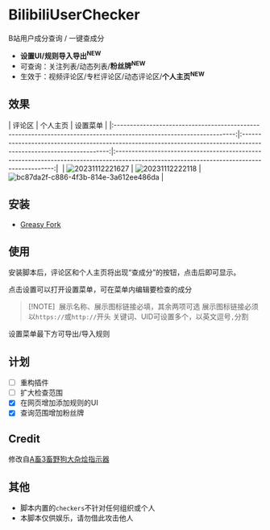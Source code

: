# BilibiliUserChecker

 B站用户成分查询 / 一键查成分

- **设置UI/规则导入导出<sup>NEW</sup>** 
- 可查询：关注列表/动态列表/**粉丝牌<sup>NEW</sup>**
- 生效于：视频评论区/专栏评论区/动态评论区/**个人主页<sup>NEW</sup>**

## 效果

| 评论区                                                                                                                 | 个人主页                                                                                                                | 设置菜单                                                                                                                                      |
|:-------------------------------------------------------------------------------------------------------------------:|:-------------------------------------------------------------------------------------------------------------------:|:-----------------------------------------------------------------------------------------------------------------------------------------:| 
| ![20231112221627](https://github.com/klxf/BilibiliUserChecker/assets/31070597/b2061a64-9836-4409-b234-56684470fe10) | ![20231112222118](https://github.com/klxf/BilibiliUserChecker/assets/31070597/563aae10-c04d-452e-b9ab-680b960d2962) | ![bc87da2f-c886-4f3b-814e-3a612ee486da](https://github.com/klxf/BilibiliUserChecker/assets/31070597/bc87da2f-c886-4f3b-814e-3a612ee486da) | 

## 安装

- [Greasy Fork](https://greasyfork.org/zh-CN/scripts/479621)

## 使用

安装脚本后，评论区和个人主页将出现“查成分”的按钮，点击后即可显示。

点击设置可以打开设置菜单，可在菜单内编辑要检查的成分

> [!NOTE] 
> 展示名称、展示图标链接必填，其余两项可选
> 展示图标链接必须以`https://`或`http://`开头
> 关键词、UID可设置多个，以英文逗号`,`分割

设置菜单最下方可导出/导入规则

## 计划

- [ ] 重构插件
- [ ] 扩大检查范围
- [x] 在网页增加添加规则的UI
- [x] 查询范围增加粉丝牌

## Credit

修改自[A畜3畜野狗大杂烩指示器](https://greasyfork.org/zh-CN/scripts/451236)

## 其他

- 脚本内置的`checkers`不针对任何组织或个人
- 本脚本仅供娱乐，请勿借此攻击他人
